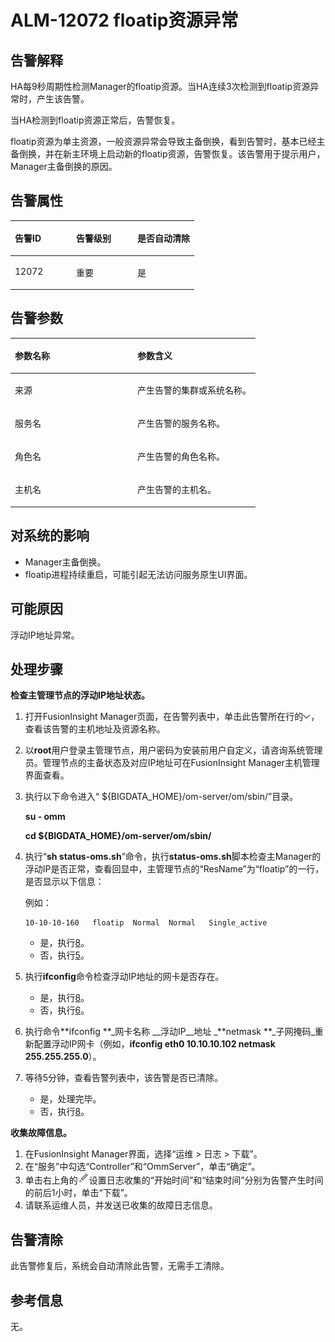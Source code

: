 # ALM-12072 floatip资源异常<a name="ALM-12072"></a>

## 告警解释<a name="section10369415133116"></a>

HA每9秒周期性检测Manager的floatip资源。当HA连续3次检测到floatip资源异常时，产生该告警。

当HA检测到floatip资源正常后，告警恢复。

floatip资源为单主资源，一般资源异常会导致主备倒换，看到告警时，基本已经主备倒换，并在新主环境上启动新的floatip资源，告警恢复。该告警用于提示用户，Manager主备倒换的原因。

## 告警属性<a name="section8323192410322"></a>

<a name="table1479793583212"></a>
<table><thead align="left"><tr id="row107991735133210"><th class="cellrowborder" valign="top" width="33.33333333333333%" id="mcps1.1.4.1.1"><p id="p18799183583212"><a name="p18799183583212"></a><a name="p18799183583212"></a>告警ID</p>
</th>
<th class="cellrowborder" valign="top" width="33.33333333333333%" id="mcps1.1.4.1.2"><p id="p1680123511326"><a name="p1680123511326"></a><a name="p1680123511326"></a>告警级别</p>
</th>
<th class="cellrowborder" valign="top" width="33.33333333333333%" id="mcps1.1.4.1.3"><p id="p1980173523217"><a name="p1980173523217"></a><a name="p1980173523217"></a>是否自动清除</p>
</th>
</tr>
</thead>
<tbody><tr id="row880183517329"><td class="cellrowborder" valign="top" width="33.33333333333333%" headers="mcps1.1.4.1.1 "><p id="p108014356328"><a name="p108014356328"></a><a name="p108014356328"></a>12072</p>
</td>
<td class="cellrowborder" valign="top" width="33.33333333333333%" headers="mcps1.1.4.1.2 "><p id="p19802163593213"><a name="p19802163593213"></a><a name="p19802163593213"></a>重要</p>
</td>
<td class="cellrowborder" valign="top" width="33.33333333333333%" headers="mcps1.1.4.1.3 "><p id="p880215356323"><a name="p880215356323"></a><a name="p880215356323"></a>是</p>
</td>
</tr>
</tbody>
</table>

## 告警参数<a name="section652875914327"></a>

<a name="table1090459143316"></a>
<table><thead align="left"><tr id="row190429173313"><th class="cellrowborder" valign="top" width="50%" id="mcps1.1.3.1.1"><p id="p129062911339"><a name="p129062911339"></a><a name="p129062911339"></a>参数名称</p>
</th>
<th class="cellrowborder" valign="top" width="50%" id="mcps1.1.3.1.2"><p id="p10906093332"><a name="p10906093332"></a><a name="p10906093332"></a>参数含义</p>
</th>
</tr>
</thead>
<tbody><tr id="row20246753133516"><td class="cellrowborder" valign="top" width="50%" headers="mcps1.1.3.1.1 "><p id="p17935380415"><a name="p17935380415"></a><a name="p17935380415"></a>来源</p>
</td>
<td class="cellrowborder" valign="top" width="50%" headers="mcps1.1.3.1.2 "><p id="p187931338134115"><a name="p187931338134115"></a><a name="p187931338134115"></a>产生告警的集群或系统名称。</p>
</td>
</tr>
<tr id="row18907109203311"><td class="cellrowborder" valign="top" width="50%" headers="mcps1.1.3.1.1 "><p id="p99095916333"><a name="p99095916333"></a><a name="p99095916333"></a>服务名</p>
</td>
<td class="cellrowborder" valign="top" width="50%" headers="mcps1.1.3.1.2 "><p id="p4909159173310"><a name="p4909159173310"></a><a name="p4909159173310"></a>产生告警的服务名称。</p>
</td>
</tr>
<tr id="row4910691332"><td class="cellrowborder" valign="top" width="50%" headers="mcps1.1.3.1.1 "><p id="p39101953320"><a name="p39101953320"></a><a name="p39101953320"></a>角色名</p>
</td>
<td class="cellrowborder" valign="top" width="50%" headers="mcps1.1.3.1.2 "><p id="p5911189173310"><a name="p5911189173310"></a><a name="p5911189173310"></a>产生告警的角色名称。</p>
</td>
</tr>
<tr id="row59118923315"><td class="cellrowborder" valign="top" width="50%" headers="mcps1.1.3.1.1 "><p id="p0912169123319"><a name="p0912169123319"></a><a name="p0912169123319"></a>主机名</p>
</td>
<td class="cellrowborder" valign="top" width="50%" headers="mcps1.1.3.1.2 "><p id="p169131916332"><a name="p169131916332"></a><a name="p169131916332"></a>产生告警的主机名。</p>
</td>
</tr>
</tbody>
</table>

## 对系统的影响<a name="section2990133614335"></a>

-   Manager主备倒换。
-   floatip进程持续重启，可能引起无法访问服务原生UI界面。

## 可能原因<a name="section950130153414"></a>

浮动IP地址异常。

## 处理步骤<a name="section1760352123911"></a>

**检查主管理节点的浮动IP地址状态。**

1.  打开FusionInsight Manager页面，在告警列表中，单击此告警所在行的![](figures/zh-cn_image_0263895569.png)，查看该告警的主机地址及资源名称。
2.  以**root**用户登录主管理节点，用户密码为安装前用户自定义，请咨询系统管理员。管理节点的主备状态及对应IP地址可在FusionInsight Manager主机管理界面查看。
3.  执行以下命令进入“ $\{BIGDATA\_HOME\}/om-server/om/sbin/”目录。

    **su - omm**

    **cd $\{BIGDATA\_HOME\}/om-server/om/sbin/**

4.  执行“**sh status-oms.sh**”命令，执行**status-oms.sh**脚本检查主Manager的浮动IP是否正常，查看回显中，主管理节点的“ResName”为“floatip”的一行，是否显示以下信息：

    例如：

    ```
    10-10-10-160   floatip  Normal  Normal   Single_active
    ```

    -   是，执行[8](#li6152360163635)。
    -   否，执行[5](#li1347632815619)。

5.  <a name="li1347632815619"></a>执行**ifconfig**命令检查浮动IP地址的网卡是否存在。
    -   是，执行[8](#li6152360163635)。
    -   否，执行[6](#li1147682815618)。

6.  <a name="li1147682815618"></a>执行命令**ifconfig **_网卡名称 __浮动IP__地址 _**netmask **_子网掩码_重新配置浮动IP网卡（例如，**ifconfig eth0 10.10.10.102 netmask 255.255.255.0**）。
7.  等待5分钟，查看告警列表中，该告警是否已清除。
    -   是，处理完毕。
    -   否，执行[8](#li6152360163635)。


**收集故障信息。**

1.  <a name="li6152360163635"></a>在FusionInsight Manager界面，选择“运维 \> 日志 \> 下载”。
2.  在“服务”中勾选“Controller”和“OmmServer”，单击“确定”。
3.  单击右上角的![](figures/zh-cn_image_0263895492.png)设置日志收集的“开始时间”和“结束时间”分别为告警产生时间的前后1小时，单击“下载”。
4.  请联系运维人员，并发送已收集的故障日志信息。

## 告警清除<a name="section129720811223"></a>

此告警修复后，系统会自动清除此告警，无需手工清除。

## 参考信息<a name="section3193699"></a>

无。

